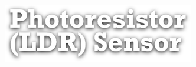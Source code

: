 <!--Datos-->
<!--Nombre, escuela, ingenieria, departamento, logo escuela etc-->

<!--Titulo-->
![](Img_Titulo.png)

<!--Imagen sensor-->
<!--![](Img_Sensor.png)-->

<!--Descripcion basica del sensor-->
<!--...-->
